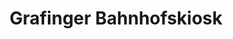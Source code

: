 ---
title: "Grafinger Bahnhofskiosk"
url: /grafing-b-muenchen/grafinger-bahnhofskiosk/
shop: Kiosk
---